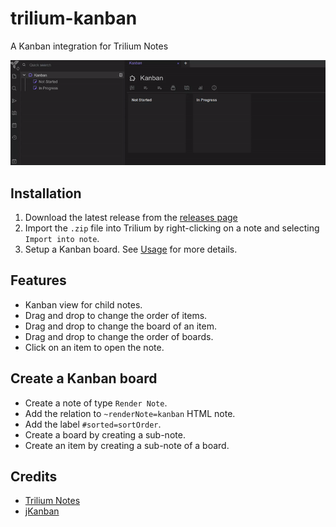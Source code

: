 # trilium-kanban
A Kanban integration for Trilium Notes

![Demo](screenshots/demo.gif)

## Installation

1. Download the latest release from the [releases page](https://github.com/CyrilLeblanc/trilium-kanban/releases)
2. Import the `.zip` file into Trilium by right-clicking on a note and selecting `Import into note`.
3. Setup a Kanban board. See [Usage](#usage) for more details.

## Features

- Kanban view for child notes.
- Drag and drop to change the order of items.
- Drag and drop to change the board of an item.
- Drag and drop to change the order of boards.
- Click on an item to open the note.

## Create a Kanban board

- Create a note of type `Render Note`.
- Add the relation to `~renderNote=kanban` HTML note.
- Add the label `#sorted=sortOrder`.
- Create a board by creating a sub-note.
- Create an item by creating a sub-note of a board.

## Credits
- [Trilium Notes](https://github.com/zadam/trilium)
- [jKanban](https://github.com/riktar/jkanban)
